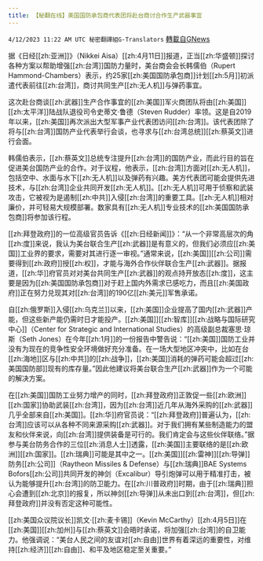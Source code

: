 ```yaml
---
title: 【秘翻在线】美国国防承包商代表团将赴台商讨合作生产武器事宜
---
```

`4/12/2023 11:22 AM UTC 秘密翻譯組G-Translators` [轉載自GNews](https://gnews.org/articles/1086720)

据《日经[[zh:亚洲]]》（Nikkei Aisa）[[zh:4月11日]]报道，正当[[zh:华盛顿]]探讨各种方案以帮助增强[[zh:台湾]]国防力量时，美台商会会长韩儒伯（Rupert Hammond-Chambers）表示，约25家[[zh:美国国防承包商]]计划[[zh:5月]]初派遣代表前往[[zh:台湾]]，商讨共同生产[[zh:无人机]]与弹药事宜。

这次赴台商谈[[zh:武器]]生产合作事宜的[[zh:美国]]军火商团队将由[[zh:美国]][[zh:太平洋]]陆战队退役司令史蒂文·鲁德（Steven Rudder）率领。这是自2019年以来，[[zh:美国]]再次派出大型军事产业代表团访问[[zh:台湾]]。该代表团除了将与[[zh:台湾]]国防产业代表举行会谈，也寻求与[[zh:台湾总统]][[zh:蔡英文]]进行会面。

韩儒伯表示，[[zh:蔡英文]]总统专注提升[[zh:台湾]]的国防产业，而此行目的旨在促进美台国防产业的合作。对于议程，他表示，[[zh:台湾]]方面对[[zh:无人机]]，包括空中、水面与水下[[zh:无人机]]以及弹药有兴趣。美方代表团可能会提供先进技术，与[[zh:台湾]]企业共同开发[[zh:无人机]]。[[zh:无人机]]可用于侦察和武装攻击，它被视为是遏制[[zh:中共]]入侵[[zh:台湾]]的重要工具。[[zh:无人机]]相对廉价，并可轻易大规模部署。数家具有[[zh:无人机]]专业技术的[[zh:美国国防承包商]]将参加该行程。

[[zh:拜登政府]]的一位高级官员告诉《[[zh:日经新闻]]》：“从一个非常高层次的角[[zh:度]]来说，我认为美台联合生产[[zh:武器]]是有意义的，但我们必须应[[zh:美国]]工业界的要求，需要对其进行逐一审视。”通常来说，[[zh:美国]][[zh:公司]]需要得到[[zh:政府]]授[[zh:权]]，才能与海外合作伙伴联合生产[[zh:武器]]。据报道，[[zh:华]]府官员对对美台共同生产[[zh:武器]]的观点持开放态[[zh:度]]，这主要是因为[[zh:美国国防承包商]]对于赶上国内外需求已感吃力，而且[[zh:美国政府]]正在努力兑现其对[[zh:台湾]]的190亿[[zh:美元]]军售承诺。

自[[zh:俄罗斯]]入侵[[zh:乌克兰]]以来，[[zh:美国]]企业提高了国内[[zh:武器]]产能，但这些新产能仍需时日才能投产。[[zh:美国]][[zh:智库]][[zh:战略与国际研究中心]]（Center for Strategic and International Studies）的高级副总裁塞思·琼斯（Seth Jones）在今年[[zh:1月]]的一份报告中警告说：“[[zh:美国]]国防工业并没有为现在的竞争性安全环境做好充分准备。在一场大型地区冲突中，比如在台[[zh:海地]]区与[[zh:中共]]的[[zh:战争]]，[[zh:美国]]消耗的弹药可能会超过[[zh:美国国防部]]现有的库存量。”因此他建议将美台联合生产[[zh:武器]]作为一个可能的解决方案。

在[[zh:美国]]国防工业努力增产的同时，[[zh:拜登政府]]正敦促一些[[zh:欧洲]][[zh:国家]]协助武装[[zh:台湾]]，因为[[zh:台湾]]近几年从海外采购的[[zh:武器]]几乎全部来自[[zh:美国]]。[[zh:华]]府官员说：“[[zh:拜登政府]]普遍认为，[[zh:台湾]]应该可以从各种不同来源采购[[zh:武器]]。对于我们拥有某些制造能力的盟友和伙伴来说，向[[zh:台湾]]提供装备是可行的。我们肯定会与这些伙伴联络。”据参与美台防务合作的三位[[zh:消息人士]]透露，[[zh:美国]]主要联络的是[[zh:欧洲]][[zh:国家]]。[[zh:瑞典]]可能是其中之一。[[zh:美国]][[zh:雷神]][[zh:导弹]]防务[[zh:公司]]（Raytheon Missiles & Defense）与[[zh:瑞典]]BAE Systems Bofors[[zh:公司]]共同开发的神剑（Excalibur）导引炮弹可以用于精准打击，被认为能够提升[[zh:台湾]]的防卫能力。在[[zh:川普政府]]时期，由于[[zh:瑞典]]担心会遭到[[zh:北京]]的报复，所以神剑[[zh:导弹]]从未出口到[[zh:台湾]]，但[[zh:拜登政府]]并没有否定这种可能性。

[[zh:美国众议院议长]]凯文·[[zh:麦卡锡]]（Kevin McCarthy）[[zh:4月5日]]在[[zh:美国]][[zh:加州]]与[[zh:蔡英文]]会晤时承诺，将加强[[zh:台湾]]的自卫能力。他强调说：“美台人民之间的友谊对[[zh:自由]]世界有着深远的重要性，对维持[[zh:经济]][[zh:自由]]、和平及地区稳定至关重要。”
